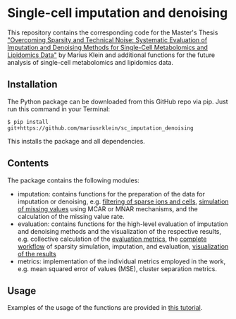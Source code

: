# Single-cell imputation and denoising

This repository contains the corresponding code for the Master's Thesis ["Overcoming Sparsity and Technical Noise: Systematic Evaluation of Imputation and Denoising Methods for Single-Cell Metabolomics and Lipidomics Data"](https://github.com/mariusrklein/sc_imputation_denoising/blob/main/thesis_analysis/Thesis.pdf) by Marius Klein and additional functions for the future analysis of single-cell metabolomics and lipidomics data.

## Installation

The Python package can be downloaded from this GitHub repo via pip. Just run this command in your Terminal:
```
$ pip install git+https://github.com/mariusrklein/sc_imputation_denoising
```
This installs the package and all dependencies.

## Contents

The package contains the following modules:
 
* imputation: contains functions for the preparation of the data for imputation or denoising, e.g. [filtering of sparse ions and cells](https://github.com/mariusrklein/sc_imputation_denoising/blob/main/sc_imputation_denoising/imputation/filtering.py), [simulation of missing values](https://github.com/mariusrklein/sc_imputation_denoising/blob/main/sc_imputation_denoising/imputation/simulation.py) using MCAR or MNAR mechanisms, and the calculation of the missing value rate.
* evaluation: contains functions for the high-level evaluation of imputation and denoising methods and the visualization of the respective results, e.g. collective calculation of the [evaluation metrics](https://github.com/mariusrklein/sc_imputation_denoising/blob/main/sc_imputation_denoising/evaluation/evaluation_metrics.py), the [complete workflow](https://github.com/mariusrklein/sc_imputation_denoising/blob/main/sc_imputation_denoising/evaluation/evaluation_workflow.py) of sparsity simulation, imputation, and evaluation, [visualization of the results](https://github.com/mariusrklein/sc_imputation_denoising/blob/main/sc_imputation_denoising/evaluation/evaluation_plots.py)
* metrics: implementation of the individual metrics employed in the work, e.g. mean squared error of values (MSE), cluster separation metrics.


## Usage

Examples of the usage of the functions are provided in [this tutorial](https://github.com/mariusrklein/sc_imputation_denoising/blob/main/tutorial.ipynb).

